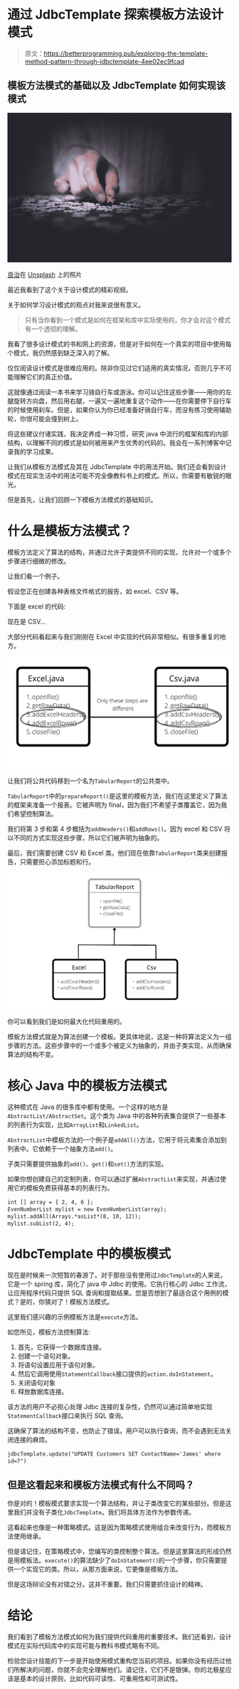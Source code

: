 # 通过 JdbcTemplate 探索模板方法设计模式

> 原文：<https://betterprogramming.pub/exploring-the-template-method-pattern-through-jdbctemplate-4ee02ec9fcad>

## 模板方法模式的基础以及 JdbcTemplate 如何实现该模式

![](img/bd98157563c2d22d9cb7200048eed5ce.png)

[良治](https://unsplash.com/@ryoji__iwata)在 [Unsplash](https://unsplash.com/photos/5siQcvSxCP8) 上的照片

最近我看到了这个关于设计模式的精彩视频。

关于如何学习设计模式的观点对我来说很有意义。

> 只有当你看到一个模式是如何在框架和库中实际使用的，你才会对这个模式有一个透彻的理解。

我看了很多设计模式的书和网上的资源，但是对于如何在一个真实的项目中使用每个模式，我仍然感到缺乏深入的了解。

仅仅阅读设计模式是很难应用的。除非你见过它们适用的真实情况，否则几乎不可能理解它们的真正价值。

这就像通过阅读一本书来学习骑自行车或游泳。你可以记住这些步骤——用你的左腿旋转方向盘，然后用右腿，一遍又一遍地重复这个动作——在你需要停下自行车的时候使用刹车。但是，如果你认为你已经准备好骑自行车，而没有练习使用辅助轮，你很可能会撞到树上。

将这些建议付诸实践，我决定养成一种习惯，研究 java 中流行的框架和库的内部结构，以理解不同的模式是如何被用来产生优秀的代码的。我会在一系列博客中记录我的学习成果。

让我们从模板方法模式及其在 JdbcTemplate 中的用法开始。我们还会看到设计模式在现实生活中的用法可能不完全像教科书上的模式。所以，你需要有敏锐的眼光。

但是首先，让我们回顾一下模板方法模式的基础知识。

# 什么是模板方法模式？

模板方法定义了算法的结构，并通过允许子类提供不同的实现，允许对一个或多个步骤进行细微的修改。

让我们看一个例子。

假设您正在创建各种表格文件格式的报告，如 excel、CSV 等。

下面是 excel 的代码:

现在是 CSV…

大部分代码看起来与我们刚刚在 Excel 中实现的代码非常相似。有很多重复的地方。

![](img/08e83682e79c11b7ce9f3a97b9c3da8e.png)

让我们将公共代码移到一个名为`TabularReport`的公共类中。

`TabularReport`中的`prepareReport()`是这里的模板方法，我们在这里定义了算法的框架来准备一个报表。它被声明为 final，因为我们不希望子类覆盖它，因为我们希望控制算法。

我们将第 3 步和第 4 步概括为`addHeaders()`和`addRows()`。因为 excel 和 CSV 将以不同的方式实现这些步骤，所以它们被声明为抽象的。

最后，我们需要创建 CSV 和 Excel 类。他们现在依靠`TabularReport`类来创建报告，只需要担心添加标题和行。

![](img/0117e7c2753983c9fe6e15b5d3f86530.png)

你可以看到我们是如何最大化代码重用的。

模板方法模式就是为算法创建一个模板。更具体地说，这是一种将算法定义为一组步骤的方法。这些步骤中的一个或多个被定义为抽象的，并由子类实现，从而确保算法的结构不变。

# 核心 Java 中的模板方法模式

这种模式在 Java 的很多库中都有使用。一个这样的地方是`AbstractList/AbstractSet`。这个类为 Java 中的各种列表集合提供了一些基本的列表行为实现，比如`ArrayList`和`LinkedList`。

`AbstractList`中模板方法的一个例子是`addAll()`方法，它用于将元素集合添加到列表中。它依赖于一个抽象方法`add()`。

子类只需要提供抽象的`add()`、`get()`和`set()`方法的实现。

如果你想创建自己的定制列表，你可以通过扩展`AbstractList`来实现，并通过使用它的模板免费获得基本的列表行为。

```
int [] array = { 2, 4, 6 };
EvenNumberList mylist = new EvenNumberList(array);
mylist.addAll(Arrays.*asList*(8, 10, 12));
mylist.subList(2, 4);
```

# JdbcTemplate 中的模板模式

现在是时候来一次短暂的春游了。对于那些没有使用过`JdbcTemplate`的人来说，它是一个 spring 库，简化了 java 中 Jdbc 的使用。它执行核心的 Jdbc 工作流，让应用程序代码只提供 SQL 查询和提取结果。您是否想到了最适合这个用例的模式？是的，你猜对了！模板方法模式。

这里我们感兴趣的示例模板方法是`execute`方法。

如您所见，模板方法控制算法:

1.  首先，它获得一个数据库连接。
2.  创建一个语句对象。
3.  将语句设置应用于语句对象。
4.  然后它调用使用`StatementCallback`接口提供的`action.doInStatement`。
5.  关闭语句对象
6.  释放数据库连接。

该方法的用户不必担心处理 Jdbc 连接的复杂性，仍然可以通过简单地实现`StatementCallback`接口来执行 SQL 查询。

这确保了算法的结构不变，也防止了错误。用户可以执行查询，而不会遇到无法关闭连接的麻烦。

```
jdbcTemplate.update("UPDATE Customers SET ContactName='James' where id=7")
```

## 但是这看起来和模板方法模式有什么不同吗？

你是对的！模板模式要求实现一个算法结构，并让子类改变它的某些部分。但是这里我们并没有子类化`JdbcTemplate`。我们将具体方法作为参数传递。

这看起来也像是一种策略模式。这是因为策略模式使用组合来改变行为，而模板方法使用继承。

但是请记住，在策略模式中，您编写的类控制整个算法。但是这里算法的形成仍然是用模板法。`execute()`的算法缺少了`doInStatement()`的一个步骤，你只需要提供一个实现它的类。所以，从那方面来说，它更像是模板方法。

但是这场辩论没有对错之分。这并不重要。我们只需要抓住设计的精神。

# 结论

我们看到了模板方法模式如何为我们提供代码重用的重要技术。我们还看到，设计模式在实际代码库中的实现可能与教科书模式略有不同。

检验您设计技能的下一步是开始使用模式重构您当前的项目。如果你没有经历过他们所解决的问题，你就不会完全理解他们。请记住，它们不是银弹。你的北极星应该是基本的设计原则，比如代码可读性、可重用性和可测试性。